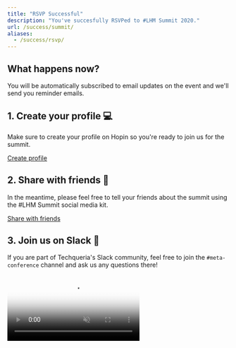 ```yaml
---
title: "RSVP Successful"
description: "You've succesfully RSVPed to #LHM Summit 2020."
url: /success/summit/
aliases:
  - /success/rsvp/
---
```


<div class="no-ids">

<h2>What happens now?</h2>

<p>You will be automatically subscribed to email updates on the event and we'll send you reminder emails.</p>

<h2>1. Create your profile 💻</h2>

<p>Make sure to create your profile on Hopin so you're ready to join us for the summit.</p>

<a class="button is-info is-outlined image-external-plain" href="https://hopin.to/events/techqueria-latinx-heritage-month-celebration-2020" rel="noopener" target="_blank">Create profile</a>

<h2>2. Share with friends 📣</h2>

<p>In the meantime, please feel free to tell your friends about the summit using the #LHM Summit social media kit.</p>

<a class="button is-success is-outlined image-external-plain" href="https://www.notion.so/techqueria/LHM-Summit-Social-Media-Kit-cc81725c00534f9aaade5997315004b9" rel="noopener" target="_blank">Share with friends</a>

<h2>3. Join us on Slack 💬</h2>

<p>If you are part of Techqueria's Slack community, feel free to join the <code>#meta-conference</code> channel and ask us any questions there!</p>

<video autoplay loop muted playsinline poster="/assets/img/summit/2020/lhm-summit-banner.png" class="border-radius-4 very-light-image-shadow mt-1">
  <source src="/assets/img/summit/2020/lhm-summit-banner.mp4" type="video/mp4" />
</video>

</div>
